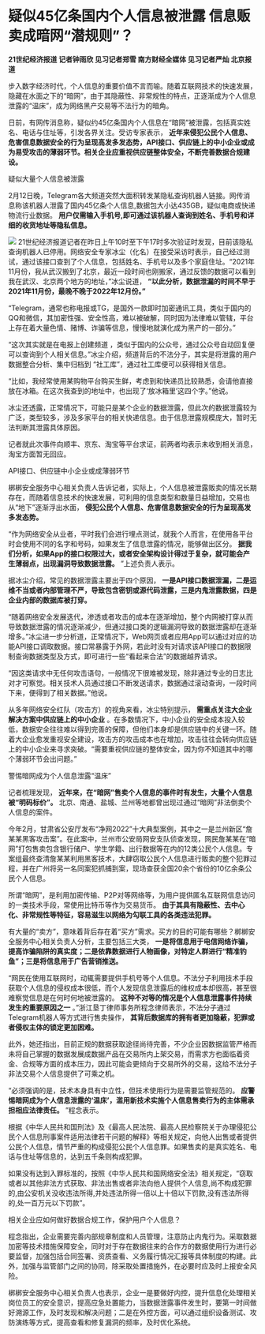 # 疑似45亿条国内个人信息被泄露 信息贩卖成暗网“潜规则”？

**21世纪经济报道 记者钟雨欣 见习记者郑雪 南方财经全媒体 见习记者严灿 北京报道**

步入数字经济时代，个人信息的重要价值不言而喻。随着互联网技术的快速发展，隐藏在水面之下的“暗网”，由于其隐蔽性、非常规性的特点，正逐渐成为个人信息泄露的“温床”，成为网络黑产交易等不法行为的暗角。

日前，有网传消息称，疑似约45亿条国内个人信息在“暗网”被泄露，包括真实姓名、电话与住址等，引发各界关注。受访专家表示，
**近年来侵犯公民个人信息、危害信息数据安全的行为呈现高发多发态势，API接口、供应链上的中小企业或成为易受攻击的薄弱环节。相关企业应重视供应链整体安全，不断完善数据合规建设。**

疑似大量个人信息被泄露

2月12日晚，Telegram各大频道突然大面积转发某隐私查询机器人链接。网传消息称该机器人泄露了国内45亿条个人信息,数据包大小达435GB，疑似电商或快递物流行业数据。
**用户仅需输入手机号,即可通过该机器人查询到姓名、手机号和详细的收货地址等隐私信息。**

![](https://inews.gtimg.com/newsapp_bt/0/15663985015/1000)
21世纪经济报道记者在昨日上午10时至下午17时多次验证时发现，目前该隐私查询机器人已停用。网络安全专家冰尘（化名）在接受采访时表示，自己经过测试，通过该接口查到了个人信息，包括姓名、手机号以及多个家庭住址。“2021年11月份，我从武汉搬到了北京，最近一段时间也刚搬家，通过反馈的数据可以看到我在武汉、北京两个地方的地址，”冰尘说道，
**“以此分析，数据泄漏的时间不早于2021年11月份，最晚不晚于2022年12月份。”**

“Telegram，通常也称电报或TG，是国外一款即时加密通讯工具，类似于国内的QQ和微信，其加密性强、安全性高，难以被破解，同时因为法律难以管辖，平台上存在着大量色情、赌博、诈骗等信息，慢慢地就演化成为黑产的一部分。”

“这次其实就是在电报上创建频道
，类似于国内的公众号，通过公众号自动回复便可以查询到个人相关信息。”冰尘介绍，频道背后的不法分子，其实是将泄露的用户数据整合分析、集中归档到
“社工库”，通过社工库便可以获得相关信息。

“比如，我经常使用某购物平台购买生鲜，考虑到和快递员比较熟悉，会请他直接放在冰箱。在这次我查到的地址中，也出现了‘放冰箱里’这四个字。”他说。

冰尘还透露，正常情况下，可能只是某个企业的数据泄露，但此次的数据泄露较为广泛，类型较多，涉及多家平台的相关快递信息。由于信息泄露规模庞大，暂时无法判断其泄露具体原因。

记者就此次事件向顺丰、京东、淘宝等平台求证，前两者均表示未收到相关消息，淘宝方面暂无回应。

API接口、供应链中小企业或成薄弱环节

梆梆安全服务中心相关负责人告诉记者，实际上，个人信息被泄露贩卖的情况长期存在，而随着信息技术的快速发展，可利用的信息类型和数量日益增加，交易也从“地下”逐渐浮出水面，
**侵犯公民个人信息、危害信息数据安全的行为呈现高发多发态势。**

“作为网络安全从业者，平时我们会进行埋点测试，就我个人而言，在使用各平台时会使用不同的名字和号码，如果发生了信息泄露的情况，能够做出区分。
**据我们分析，如果App的接口权限过大，或者安全架构设计得过于复杂，就可能会产生薄弱点，出现漏洞导致数据泄露。** ”上述负责人表示。

据冰尘介绍，常见的数据泄露主要出于四个原因，
**一是API接口数据泄漏，二是运维不当或者内部管理不严，导致包含密钥或源代码泄露，三是内鬼泄露数据，四是企业内部的数据库被打穿。**

“随着网络安全发展迭代，渗透或者攻击的成本在逐渐增加，整个内网被打穿从而导致数据泄露的情况逐渐减少，但通过接口类的逻辑漏洞导致的数据泄露却在逐渐增多。”冰尘进一步分析道，正常情况下，Web网页或者应用App可以通过对应的功能API接口调取数据。接口常暴露于外网，若此时没有对请求该API接口的数据限制查询数据类型及方式，即可进行一些“看起来合法”的数据越界请求。

“因这类请求中无任何攻击语句，一般情况下很难被发现，除非通过专业的日志比对才可察觉。相关技术人员通过接口不断发送请求，数据通过滚动查询，一段时间下来，便得到了相关数据。”他说。

从多年网络安全红队（攻击方）的视角来看，冰尘特别提示， **需重点关注大企业解决方案中供应链上的中小企业**
。在多数情况下，中小企业的安全成本投入较低，数据安全往往难以得到完善的保障，但他们本身却是供应链中的关键一环。随着大企业愈发重视安全建设，攻击方的攻击成本也在增加，攻击往往会转向供应链上的中小企业来寻求突破。“需要重视供应链的整体安全，因为你不知道其中的哪个薄弱环节会出问题。”

警惕暗网成为个人信息泄露“温床”

记者梳理发现， **近年来，在“暗网”售卖个人信息的事件时有发生，大量个人信息被“明码标价”。**
北京、南通、盐城、兰州等地都曾出现过通过“暗网”非法倒卖个人信息的案件。

今年2月，甘肃省公安厅发布“净网2022”十大典型案例，其中之一是兰州新区“詹某某黑客攻击案”。在此案中，兰州市公安局网安支队侦查发现，网民詹某某在“暗网”打包售卖包含银行储户、学生学籍、出行数据等在内的12类公民个人信息。专案组最终查清詹某某利用黑客技术，大肆窃取公民个人信息进行贩卖的整个犯罪过程，并在广州将另一名同案犯抓捕到案，现场查获全国20余个省份的10亿余条公民个人信息。

所谓“暗网”，是利用加密传输、P2P对等网络等，为用户提供匿名互联网信息访问的一类技术手段，常使用比特币等作为交易货币。
**由于其具有隐蔽性、去中心化、非常规性等特征，容易滋生以网络为勾联工具的各类违法犯罪。**

有大量的“卖方”，意味着背后存在着“买方”需求。买方的目的可能有哪些？梆梆安全服务中心相关负责人分析，主要包括三大类，
**一是将信息用于电信网络诈骗，提高诈骗陷阱的真实度；二是依靠数据进行人物画像，对特定人群进行“精准钓鱼”；三是将信息用于广告营销推送。**

“网民在使用互联网时，动辄需要提供手机号等个人信息。不法分子利用技术手段获取个人信息的侵权成本很低，而个人发现信息泄露后的维权成本却很高，甚至很难察觉信息是在何时何地被泄露的。
**这种不对等的情况是个人信息泄露事件持续发生的重要原因之一** 。”浙江垦丁律师事务所程念律师表示，不法分子通过Telegram机器人等方式进行售卖操作，
**其背后数据库的拥有者更加隐蔽，犯罪或者侵权主体的锁定更加困难。**

此外，她还指出，目前正规的数据获取途径尚待完善，不少企业因数据监管严格而未将自己掌握的数据发展成数据产品在交易所内上架交易，而需求方也面临着资金、合规等方面的成本压力，因此可能会更倾向于交易所外的交易，这给不法分子非法交易个人信息提供了可乘之机。

“必须强调的是，技术本身具有中立性，但技术使用行为是需要监管规范的。
**应警惕暗网成为个人信息泄露的‘温床’，滥用新技术实施个人信息售卖行为的主体需承担相应法律责任。** ”程念表示。

根据《中华人民共和国刑法》及《最高人民法院、最高人民检察院关于办理侵犯公民个人信息刑事案件适用法律若干问题的解释》等相关规定，向他人出售或者提供公民个人信息，情节严重的构成侵犯公民个人信息罪。如果售卖的是真实姓名、电话与住址等信息的，达到五千条则构成犯罪。

如果没有达到入罪标准的，按照《中华人民共和国网络安全法》相关规定，“窃取或者以其他非法方式获取、非法出售或者非法向他人提供个人信息,尚不构成犯罪的,由公安机关没收违法所得,并处违法所得一倍以上十倍以下罚款,没有违法所得的,处一百万元以下罚款”。

相关企业应如何做好数据合规工作，保护用户个人信息？

程念指出，企业需要完善内部规章制度和人员管理，注意防止内鬼行为。采取数据加密等技术措施保障安全，同时对于存在数据往来的合作方的数据使用行为进行必要监督，加强包括合同签署、资质查看、义务履行情况汇报等具体制度的构建。此外，加强与监管部门之间的协同，除采取处置措施外，在必要时应及时上报安全风险。

梆梆安全服务中心相关负责人也表示，企业一是要做好内控，提升信息化处理相关岗位员工的安全意识，提高应急处置能力，当数据泄露事件发生时，要第一时间做好溯源工作，及时发现和解决问题；二是在外控方面，可以通过组织设备测试、攻防演练等方式，提高查看和修复漏洞的频率，及时优化系统。

